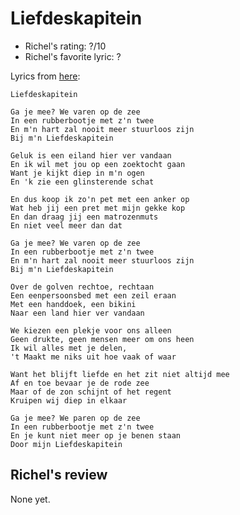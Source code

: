 # Liefdeskapitein

 * Richel's rating: ?/10
 * Richel's favorite lyric: ?

Lyrics from [here](https://github.com/richelbilderbeek/music/blob/master/Liefdeskapitein.md):

```
Liefdeskapitein

Ga je mee? We varen op de zee
In een rubberbootje met z'n twee
En m'n hart zal nooit meer stuurloos zijn
Bij m'n Liefdeskapitein

Geluk is een eiland hier ver vandaan
En ik wil met jou op een zoektocht gaan
Want je kijkt diep in m'n ogen
En 'k zie een glinsterende schat

En dus koop ik zo'n pet met een anker op
Wat heb jij een pret met mijn gekke kop
En dan draag jij een matrozenmuts
En niet veel meer dan dat

Ga je mee? We varen op de zee
In een rubberbootje met z'n twee
En m'n hart zal nooit meer stuurloos zijn
Bij m'n Liefdeskapitein

Over de golven rechtoe, rechtaan
Een eenpersoonsbed met een zeil eraan
Met een handdoek, een bikini
Naar een land hier ver vandaan

We kiezen een plekje voor ons alleen
Geen drukte, geen mensen meer om ons heen
Ik wil alles met je delen,
't Maakt me niks uit hoe vaak of waar

Want het blijft liefde en het zit niet altijd mee
Af en toe bevaar je de rode zee
Maar of de zon schijnt of het regent
Kruipen wij diep in elkaar

Ga je mee? We paren op de zee
In een rubberbootje met z'n twee
En je kunt niet meer op je benen staan
Door mijn Liefdeskapitein
```

## Richel's review

None yet.
